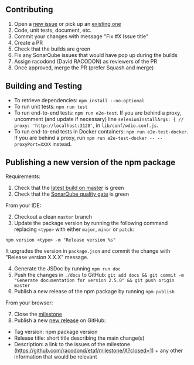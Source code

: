 ## Contributing

1. Open a [new issue](https://github.com/racodond/etaf/issues/new) or pick up an [existing one](https://github.com/racodond/etaf/issues)
1. Code, unit tests, document, etc.
1. Commit your changes with message "Fix #X Issue title" 
1. Create a PR
1. Check that the builds are green
1. Fix any SonarQube issues that would have pop up during the builds
1. Assign racodond (David RACODON) as reviewers of the PR
1. Once approved, merge the PR (prefer Squash and merge)

## Building and Testing
* To retrieve dependencies: `npm install --no-optional`
* To run unit tests: `npm run test`
* To run end-to-end tests: `npm run e2e-test`. If you are behind a proxy, uncomment (and update if necessary) line `seleniumInstallArgs: { // proxy: 'http://localhost:3128'`, in `lib/conf/wdio.conf.js`.
* To run end-to-end tests in Docker containers: `npm run e2e-test-docker`. If you are behind a proxy, run `npm run e2e-test-docker -- --proxyPort=XXXX` instead.


## Publishing a new version of the npm package
Requirements:

1. Check that the [latest build on master](https://travis-ci.org/racodond/etaf) is green
2. Check that the [SonarQube quality gate](https://sonarcloud.io/dashboard?id=etaf) is green

From your IDE:

2. Checkout a clean `master` branch
3. Update the package version by running the following command replacing `<type>` with either `major`, `minor` or `patch`: 
```
npm version <type> -m "Release version %s"
```
It upgrades the version in `package.json` and commit the change with "Release version X.X.X" message.

4. Generate the JSDoc by running `npm run doc`
5. Push the changes in `./docs` to GitHub: `git add docs && git commit -m "Generate documentation for version 2.5.0" && git push origin master`
6. Publish a new release of the npm package by running `npm publish`

From your browser:

7. Close the [milestone](https://github.com/racodond/etaf/milestones)
8. Publish a new [new release](https://github.com/racodond/etaf/releases/new) on GitHub:
 * Tag version: npm package version
 * Release title: short title describing the main change(s)
 * Description: a link to the issues of the milestone (https://github.com/racodond/etaf/milestone/X?closed=1) + any other information that would be relevant
